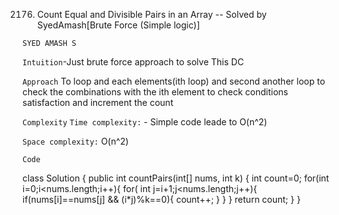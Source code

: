2176. Count Equal and Divisible Pairs in an Array -- Solved by SyedAmash[Brute Force (Simple logic)]

```SYED AMASH S```

``Intuition``-Just brute force approach to solve This DC

``Approach``
To loop and each elements(ith loop) and second another loop to check the combinations with the ith element to check conditions satisfaction and increment the count

``Complexity``
``Time complexity:``  - Simple code leade to O(n^2)

``Space complexity:`` O(n^2)

``Code``

class Solution {
    public int countPairs(int[] nums, int k) {
        int count=0;
        for(int i=0;i<nums.length;i++){
            for( int j=i+1;j<nums.length;j++){
                if(nums[i]==nums[j] && (i*j)%k==0){
                    count++;
                }
            }
        }
        return count;
    }
}
